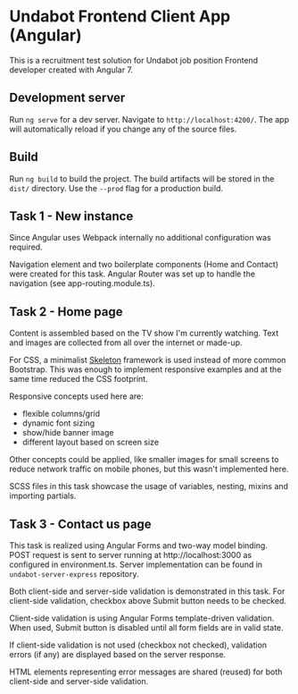 # Undabot Frontend Client App (Angular)

This is a recruitment test solution for Undabot job position Frontend developer created with Angular 7.

## Development server

Run `ng serve` for a dev server. Navigate to `http://localhost:4200/`. The app will automatically reload if you change any of the source files.

## Build

Run `ng build` to build the project. The build artifacts will be stored in the `dist/` directory. Use the `--prod` flag for a production build.

## Task 1 - New instance

Since Angular uses Webpack internally no additional configuration was required.

Navigation element and two boilerplate components (Home and Contact) were created for this task. Angular Router was set up to handle the navigation (see app-routing.module.ts).

## Task 2 - Home page

Content is assembled based on the TV show I'm currently watching. Text and images are collected from all over the internet or made-up.

For CSS, a minimalist [Skeleton](http://getskeleton.com/) framework is used instead of more common Bootstrap. This was enough to implement responsive examples and at the same time reduced the CSS footprint.

Responsive concepts used here are:
- flexible columns/grid
- dynamic font sizing
- show/hide banner image
- different layout based on screen size

Other concepts could be applied, like smaller images for small screens to reduce network traffic on mobile phones, but this wasn't implemented here.

SCSS files in this task showcase the usage of variables, nesting, mixins and importing partials.

## Task 3 - Contact us page

This task is realized using Angular Forms and two-way model binding. POST request is sent to server running at http://localhost:3000 as configured in environment.ts. Server implementation can be found in `undabot-server-express` repository.

Both client-side and server-side validation is demonstrated in this task. For client-side validation, checkbox above Submit button needs to be checked.

Client-side validation is using Angular Forms template-driven validation. When used, Submit button is disabled until all form fields are in valid state.

If client-side validation is not used (checkbox not checked), validation errors (if any) are displayed based on the server response.

HTML elements representing error messages are shared (reused) for both client-side and server-side validation.